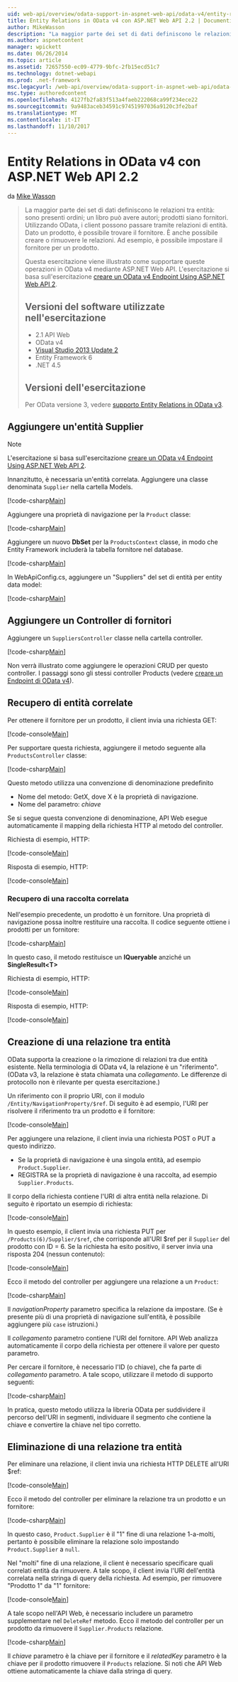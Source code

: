 ```yaml
---
uid: web-api/overview/odata-support-in-aspnet-web-api/odata-v4/entity-relations-in-odata-v4
title: Entity Relations in OData v4 con ASP.NET Web API 2.2 | Documenti Microsoft
author: MikeWasson
description: "La maggior parte dei set di dati definiscono le relazioni tra entità: sono presenti ordini; un libro può avere autori; prodotti siano fornitori. Utilizzo di OData, i client è possono navigare nei..."
ms.author: aspnetcontent
manager: wpickett
ms.date: 06/26/2014
ms.topic: article
ms.assetid: 72657550-ec09-4779-9bfc-2fb15ecd51c7
ms.technology: dotnet-webapi
ms.prod: .net-framework
msc.legacyurl: /web-api/overview/odata-support-in-aspnet-web-api/odata-v4/entity-relations-in-odata-v4
msc.type: authoredcontent
ms.openlocfilehash: 4127fb2fa83f513a4faeb222068ca99f234ece22
ms.sourcegitcommit: 9a9483aceb34591c97451997036a9120c3fe2baf
ms.translationtype: MT
ms.contentlocale: it-IT
ms.lasthandoff: 11/10/2017
---
```

<a name="entity-relations-in-odata-v4-using-aspnet-web-api-22"></a>Entity Relations in OData v4 con ASP.NET Web API 2.2
====================
da [Mike Wasson](https://github.com/MikeWasson)

> La maggior parte dei set di dati definiscono le relazioni tra entità: sono presenti ordini; un libro può avere autori; prodotti siano fornitori. Utilizzando OData, i client possono passare tramite relazioni di entità. Dato un prodotto, è possibile trovare il fornitore. È anche possibile creare o rimuovere le relazioni. Ad esempio, è possibile impostare il fornitore per un prodotto.
> 
> Questa esercitazione viene illustrato come supportare queste operazioni in OData v4 mediante ASP.NET Web API. L'esercitazione si basa sull'esercitazione [creare un OData v4 Endpoint Using ASP.NET Web API 2](create-an-odata-v4-endpoint.md).
> 
> ## <a name="software-versions-used-in-the-tutorial"></a>Versioni del software utilizzate nell'esercitazione
> 
> 
> - 2.1 API Web
> - OData v4
> - [Visual Studio 2013 Update 2](https://www.visualstudio.com/downloads/download-visual-studio-vs)
> - Entity Framework 6
> - .NET 4.5
> 
> 
> ## <a name="tutorial-versions"></a>Versioni dell'esercitazione
> 
> Per OData versione 3, vedere [supporto Entity Relations in OData v3](https://asp.net/web-api/overview/odata-support-in-aspnet-web-api/odata-v3/working-with-entity-relations).


## <a name="add-a-supplier-entity"></a>Aggiungere un'entità Supplier

> [!NOTE]
> L'esercitazione si basa sull'esercitazione [creare un OData v4 Endpoint Using ASP.NET Web API 2](create-an-odata-v4-endpoint.md).


Innanzitutto, è necessaria un'entità correlata. Aggiungere una classe denominata `Supplier` nella cartella Models.

[!code-csharp[Main](entity-relations-in-odata-v4/samples/sample1.cs)]

Aggiungere una proprietà di navigazione per la `Product` classe:

[!code-csharp[Main](entity-relations-in-odata-v4/samples/sample2.cs?highlight=13-15)]

Aggiungere un nuovo **DbSet** per la `ProductsContext` classe, in modo che Entity Framework includerà la tabella fornitore nel database.

[!code-csharp[Main](entity-relations-in-odata-v4/samples/sample3.cs?highlight=10)]

In WebApiConfig.cs, aggiungere un &quot;Suppliers&quot; del set di entità per entity data model:

[!code-csharp[Main](entity-relations-in-odata-v4/samples/sample4.cs?highlight=6)]

## <a name="add-a-suppliers-controller"></a>Aggiungere un Controller di fornitori

Aggiungere un `SuppliersController` classe nella cartella controller.

[!code-csharp[Main](entity-relations-in-odata-v4/samples/sample5.cs)]

Non verrà illustrato come aggiungere le operazioni CRUD per questo controller. I passaggi sono gli stessi controller Products (vedere [creare un Endpoint di OData v4](create-an-odata-v4-endpoint.md)).

## <a name="getting-related-entities"></a>Recupero di entità correlate

Per ottenere il fornitore per un prodotto, il client invia una richiesta GET:

[!code-console[Main](entity-relations-in-odata-v4/samples/sample6.cmd)]

Per supportare questa richiesta, aggiungere il metodo seguente alla `ProductsController` classe:

[!code-csharp[Main](entity-relations-in-odata-v4/samples/sample7.cs)]

Questo metodo utilizza una convenzione di denominazione predefinito

- Nome del metodo: GetX, dove X è la proprietà di navigazione.
- Nome del parametro: *chiave*

Se si segue questa convenzione di denominazione, API Web esegue automaticamente il mapping della richiesta HTTP al metodo del controller.

Richiesta di esempio, HTTP:

[!code-console[Main](entity-relations-in-odata-v4/samples/sample8.cmd)]

Risposta di esempio, HTTP:

[!code-console[Main](entity-relations-in-odata-v4/samples/sample9.cmd)]

### <a name="getting-a-related-collection"></a>Recupero di una raccolta correlata

Nell'esempio precedente, un prodotto è un fornitore. Una proprietà di navigazione possa inoltre restituire una raccolta. Il codice seguente ottiene i prodotti per un fornitore:

[!code-csharp[Main](entity-relations-in-odata-v4/samples/sample10.cs)]

In questo caso, il metodo restituisce un **IQueryable** anziché un **SingleResult&lt;T&gt;**

Richiesta di esempio, HTTP:

[!code-console[Main](entity-relations-in-odata-v4/samples/sample11.cmd)]

Risposta di esempio, HTTP:

[!code-console[Main](entity-relations-in-odata-v4/samples/sample12.cmd)]

## <a name="creating-a-relationship-between-entities"></a>Creazione di una relazione tra entità

OData supporta la creazione o la rimozione di relazioni tra due entità esistente. Nella terminologia di OData v4, la relazione è un &quot;riferimento&quot;. (OData v3, la relazione è stata chiamata una *collegamento*. Le differenze di protocollo non è rilevante per questa esercitazione.)

Un riferimento con il proprio URI, con il modulo `/Entity/NavigationProperty/$ref`. Di seguito è ad esempio, l'URI per risolvere il riferimento tra un prodotto e il fornitore:

[!code-console[Main](entity-relations-in-odata-v4/samples/sample13.cmd)]

Per aggiungere una relazione, il client invia una richiesta POST o PUT a questo indirizzo.

- Se la proprietà di navigazione è una singola entità, ad esempio `Product.Supplier`.
- REGISTRA se la proprietà di navigazione è una raccolta, ad esempio `Supplier.Products`.

Il corpo della richiesta contiene l'URI di altra entità nella relazione. Di seguito è riportato un esempio di richiesta:

[!code-console[Main](entity-relations-in-odata-v4/samples/sample14.cmd)]

In questo esempio, il client invia una richiesta PUT per `/Products(6)/Supplier/$ref`, che corrisponde all'URI $ref per il `Supplier` del prodotto con ID = 6. Se la richiesta ha esito positivo, il server invia una risposta 204 (nessun contenuto):

[!code-console[Main](entity-relations-in-odata-v4/samples/sample15.cmd)]

Ecco il metodo del controller per aggiungere una relazione a un `Product`:

[!code-csharp[Main](entity-relations-in-odata-v4/samples/sample16.cs)]

Il *navigationProperty* parametro specifica la relazione da impostare. (Se è presente più di una proprietà di navigazione sull'entità, è possibile aggiungere più `case` istruzioni.)

Il *collegamento* parametro contiene l'URI del fornitore. API Web analizza automaticamente il corpo della richiesta per ottenere il valore per questo parametro.

Per cercare il fornitore, è necessario l'ID (o chiave), che fa parte di *collegamento* parametro. A tale scopo, utilizzare il metodo di supporto seguenti:

[!code-csharp[Main](entity-relations-in-odata-v4/samples/sample17.cs)]

In pratica, questo metodo utilizza la libreria OData per suddividere il percorso dell'URI in segmenti, individuare il segmento che contiene la chiave e convertire la chiave nel tipo corretto.

## <a name="deleting-a-relationship-between-entities"></a>Eliminazione di una relazione tra entità

Per eliminare una relazione, il client invia una richiesta HTTP DELETE all'URI $ref:

[!code-console[Main](entity-relations-in-odata-v4/samples/sample18.cmd)]

Ecco il metodo del controller per eliminare la relazione tra un prodotto e un fornitore:

[!code-csharp[Main](entity-relations-in-odata-v4/samples/sample19.cs)]

In questo caso, `Product.Supplier` è il &quot;1&quot; fine di una relazione 1-a-molti, pertanto è possibile eliminare la relazione solo impostando `Product.Supplier` a `null`.

Nel &quot;molti&quot; fine di una relazione, il client è necessario specificare quali correlati entità da rimuovere. A tale scopo, il client invia l'URI dell'entità correlata nella stringa di query della richiesta. Ad esempio, per rimuovere "Prodotto 1" da "1" fornitore:

[!code-console[Main](entity-relations-in-odata-v4/samples/sample20.cmd?highlight=1)]

A tale scopo nell'API Web, è necessario includere un parametro supplementare nel `DeleteRef` metodo. Ecco il metodo del controller per un prodotto da rimuovere il `Supplier.Products` relazione.

[!code-csharp[Main](entity-relations-in-odata-v4/samples/sample21.cs)]

Il *chiave* parametro è la chiave per il fornitore e il *relatedKey* parametro è la chiave per il prodotto rimuovere il `Products` relazione. Si noti che API Web ottiene automaticamente la chiave dalla stringa di query.
